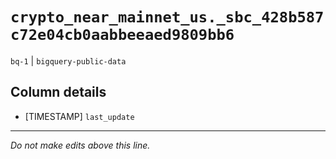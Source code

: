 # `crypto_near_mainnet_us._sbc_428b587c72e04cb0aabbeeaed9809bb6`
`bq-1` | `bigquery-public-data`

## Column details
* [TIMESTAMP] `last_update`

-------------------------------------------------------------------------------
*Do not make edits above this line.*
